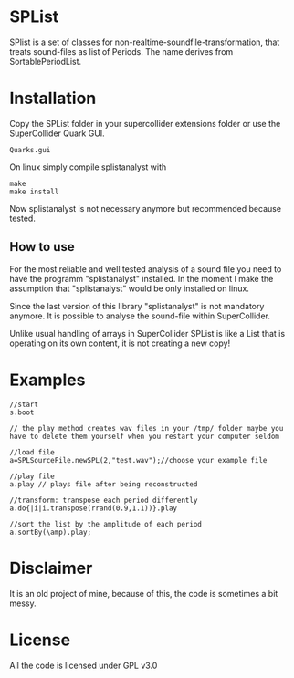 # SPList

SPlist is a set of classes for non-realtime-soundfile-transformation, that treats sound-files as list of Periods. The name derives from SortablePeriodList.


# Installation

Copy the SPList folder in your supercollider extensions folder or use the SuperCollider Quark GUI.

```supercollider
Quarks.gui
```

On linux simply compile splistanalyst with
```
make
make install
```

Now splistanalyst is not necessary anymore but recommended because tested.


## How to use

For the most reliable and well tested analysis of a sound file you need to have the programm "splistanalyst" installed. In the moment I make the assumption that "splistanalyst" would be only installed on linux.

Since the last version of this library "splistanalyst" is not mandatory anymore. It is possible to analyse the sound-file within SuperCollider.

Unlike usual handling of arrays in SuperCollider SPList is like a List that is operating on its own content, it is not creating a new copy!

# Examples

```supercollider
//start
s.boot

// the play method creates wav files in your /tmp/ folder maybe you have to delete them yourself when you restart your computer seldom

//load file
a=SPLSourceFile.newSPL(2,"test.wav");//choose your example file

//play file
a.play // plays file after being reconstructed

//transform: transpose each period differently
a.do{|i|i.transpose(rrand(0.9,1.1))}.play

//sort the list by the amplitude of each period
a.sortBy(\amp).play;

```

# Disclaimer

It is an old project of mine, because of this, the code is sometimes a bit messy.

# License
All the code is licensed under GPL v3.0
